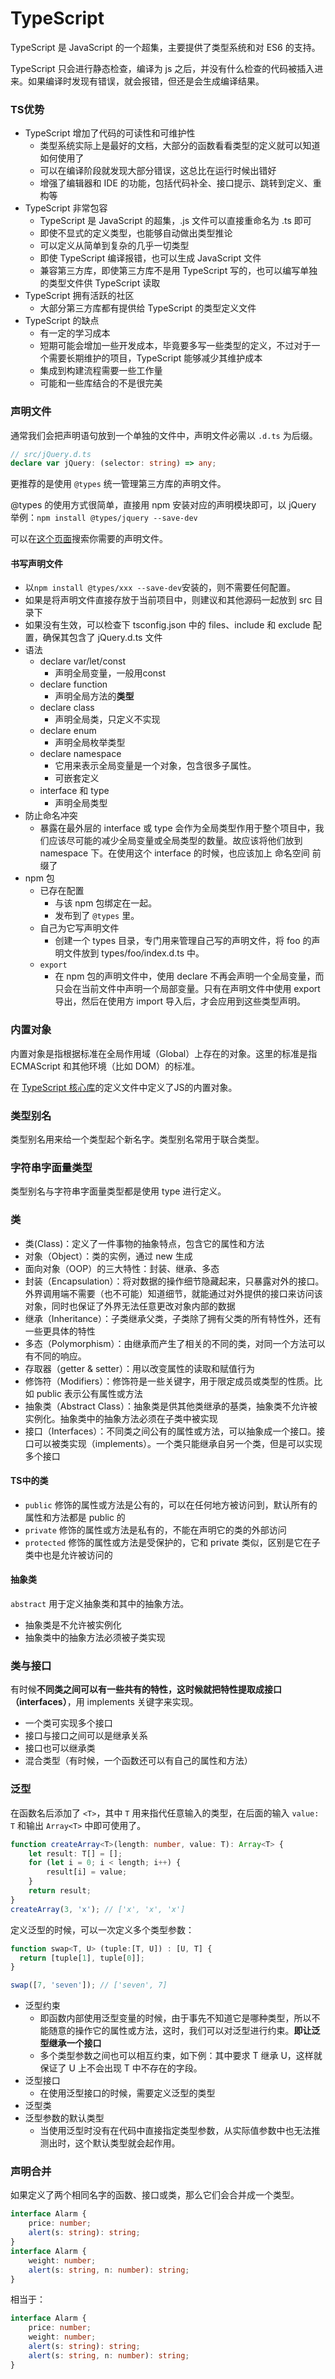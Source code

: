 # TypeScript
TypeScript 是 JavaScript 的一个超集，主要提供了类型系统和对 ES6 的支持。

TypeScript 只会进行静态检查，编译为 js 之后，并没有什么检查的代码被插入进来。如果编译时发现有错误，就会报错，但还是会生成编译结果。

### TS优势

 - TypeScript 增加了代码的可读性和可维护性
   - 类型系统实际上是最好的文档，大部分的函数看看类型的定义就可以知道如何使用了
   - 可以在编译阶段就发现大部分错误，这总比在运行时候出错好
   - 增强了编辑器和 IDE 的功能，包括代码补全、接口提示、跳转到定义、重构等
 - TypeScript 非常包容
   - TypeScript 是 JavaScript 的超集，.js 文件可以直接重命名为 .ts 即可
   - 即使不显式的定义类型，也能够自动做出类型推论
   - 可以定义从简单到复杂的几乎一切类型
   - 即使 TypeScript 编译报错，也可以生成 JavaScript 文件
   - 兼容第三方库，即使第三方库不是用 TypeScript 写的，也可以编写单独的类型文件供 TypeScript 读取
 - TypeScript 拥有活跃的社区
   - 大部分第三方库都有提供给 TypeScript 的类型定义文件
 - TypeScript 的缺点
   - 有一定的学习成本
   - 短期可能会增加一些开发成本，毕竟要多写一些类型的定义，不过对于一个需要长期维护的项目，TypeScript 能够减少其维护成本
   - 集成到构建流程需要一些工作量
   - 可能和一些库结合的不是很完美


### 声明文件
通常我们会把声明语句放到一个单独的文件中，声明文件必需以 `.d.ts` 为后缀。
```ts
// src/jQuery.d.ts
declare var jQuery: (selector: string) => any;
```

更推荐的是使用 `@types` 统一管理第三方库的声明文件。

@types 的使用方式很简单，直接用 npm 安装对应的声明模块即可，以 jQuery 举例：`npm install @types/jquery --save-dev`

可以在[这个页面](https://microsoft.github.io/TypeSearch/)搜索你需要的声明文件。

#### 书写声明文件

 - 以`npm install @types/xxx --save-dev`安装的，则不需要任何配置。
 - 如果是将声明文件直接存放于当前项目中，则建议和其他源码一起放到 src 目录下
 - 如果没有生效，可以检查下 tsconfig.json 中的 files、include 和 exclude 配置，确保其包含了 jQuery.d.ts 文件
 - 语法
   - declare var/let/const 
     - 声明全局变量，一般用const
   - declare function 
     - 声明全局方法的**类型**
   - declare class 
     - 声明全局类，只定义不实现
   - declare enum 
     - 声明全局枚举类型
   - declare namespace 
     - 它用来表示全局变量是一个对象，包含很多子属性。
     - 可嵌套定义
   - interface 和 type
     - 声明全局类型
 - 防止命名冲突
   - 暴露在最外层的 interface 或 type 会作为全局类型作用于整个项目中，我们应该尽可能的减少全局变量或全局类型的数量。故应该将他们放到 namespace 下。在使用这个 interface 的时候，也应该加上 命名空间 前缀了
 - npm 包
   - 已存在配置
     - 与该 npm 包绑定在一起。
     - 发布到了 `@types` 里。
   - 自己为它写声明文件
     - 创建一个 types 目录，专门用来管理自己写的声明文件，将 foo 的声明文件放到 types/foo/index.d.ts 中。
   - `export`
     - 在 npm 包的声明文件中，使用 declare 不再会声明一个全局变量，而只会在当前文件中声明一个局部变量。只有在声明文件中使用 export 导出，然后在使用方 import 导入后，才会应用到这些类型声明。


### 内置对象

内置对象是指根据标准在全局作用域（Global）上存在的对象。这里的标准是指 ECMAScript 和其他环境（比如 DOM）的标准。

在 [TypeScript 核心库](https://github.com/Microsoft/TypeScript/tree/master/src/lib)的定义文件中定义了JS的内置对象。


### 类型别名
类型别名用来给一个类型起个新名字。类型别名常用于联合类型。

### 字符串字面量类型
类型别名与字符串字面量类型都是使用 type 进行定义。

### 类
 - 类(Class)：定义了一件事物的抽象特点，包含它的属性和方法
 - 对象（Object）：类的实例，通过 new 生成
 - 面向对象（OOP）的三大特性：封装、继承、多态
 - 封装（Encapsulation）：将对数据的操作细节隐藏起来，只暴露对外的接口。外界调用端不需要（也不可能）知道细节，就能通过对外提供的接口来访问该对象，同时也保证了外界无法任意更改对象内部的数据
 - 继承（Inheritance）：子类继承父类，子类除了拥有父类的所有特性外，还有一些更具体的特性
 - 多态（Polymorphism）：由继承而产生了相关的不同的类，对同一个方法可以有不同的响应。
 - 存取器（getter & setter）：用以改变属性的读取和赋值行为
 - 修饰符（Modifiers）：修饰符是一些关键字，用于限定成员或类型的性质。比如 public 表示公有属性或方法
 - 抽象类（Abstract Class）：抽象类是供其他类继承的基类，抽象类不允许被实例化。抽象类中的抽象方法必须在子类中被实现
 - 接口（Interfaces）：不同类之间公有的属性或方法，可以抽象成一个接口。接口可以被类实现（implements）。一个类只能继承自另一个类，但是可以实现多个接口

#### TS中的类

 - `public` 修饰的属性或方法是公有的，可以在任何地方被访问到，默认所有的属性和方法都是 public 的
 - `private` 修饰的属性或方法是私有的，不能在声明它的类的外部访问
 - `protected` 修饰的属性或方法是受保护的，它和 private 类似，区别是它在子类中也是允许被访问的

#### 抽象类
`abstract` 用于定义抽象类和其中的抽象方法。
 - 抽象类是不允许被实例化
 - 抽象类中的抽象方法必须被子类实现


### 类与接口
有时候**不同类之间可以有一些共有的特性，这时候就把特性提取成接口（interfaces）**，用 implements 关键字来实现。 

 - 一个类可实现多个接口
 - 接口与接口之间可以是继承关系
 - 接口也可以继承类
 - 混合类型（有时候，一个函数还可以有自己的属性和方法）


### 泛型
在函数名后添加了 `<T>`，其中 `T` 用来指代任意输入的类型，在后面的输入 `value: T` 和输出 `Array<T>` 中即可使用了。
```ts
function createArray<T>(length: number, value: T): Array<T> {
    let result: T[] = [];
    for (let i = 0; i < length; i++) {
        result[i] = value;
    }
    return result;
}
createArray(3, 'x'); // ['x', 'x', 'x']
```

定义泛型的时候，可以一次定义多个类型参数：
```ts
function swap<T, U> (tuple:[T, U]) : [U, T] {
  return [tuple[1], tuple[0]];
}

swap([7, 'seven']); // ['seven', 7]
```

 - 泛型约束
   - 即函数内部使用泛型变量的时候，由于事先不知道它是哪种类型，所以不能随意的操作它的属性或方法，这时，我们可以对泛型进行约束。**即让泛型继承一个接口**
   - 多个类型参数之间也可以相互约束，如下例：其中要求 T 继承 U，这样就保证了 U 上不会出现 T 中不存在的字段。
 - 泛型接口
   - 在使用泛型接口的时候，需要定义泛型的类型
 - 泛型类
 - 泛型参数的默认类型
   - 当使用泛型时没有在代码中直接指定类型参数，从实际值参数中也无法推测出时，这个默认类型就会起作用。


### 声明合并
如果定义了两个相同名字的函数、接口或类，那么它们会合并成一个类型。
```ts
interface Alarm {
    price: number;
    alert(s: string): string;
}
interface Alarm {
    weight: number;
    alert(s: string, n: number): string;
}
```
相当于：
```ts
interface Alarm {
    price: number;
    weight: number;
    alert(s: string): string;
    alert(s: string, n: number): string;
}
```